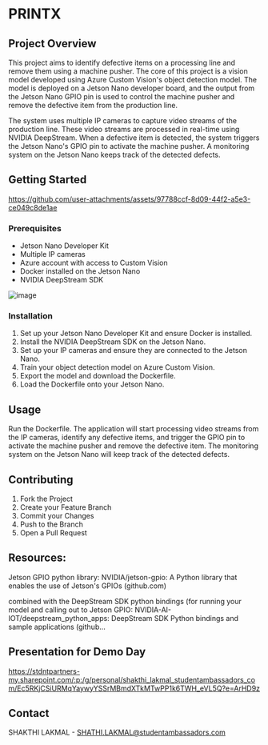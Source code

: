 # PRINTX

## Project Overview

This project aims to identify defective items on a processing line and remove them using a machine pusher. The core of this project is a vision model developed using Azure Custom Vision's object detection model. The model is deployed on a Jetson Nano developer board, and the output from the Jetson Nano GPIO pin is used to control the machine pusher and remove the defective item from the production line.

The system uses multiple IP cameras to capture video streams of the production line. These video streams are processed in real-time using NVIDIA DeepStream. When a defective item is detected, the system triggers the Jetson Nano's GPIO pin to activate the machine pusher. A monitoring system on the Jetson Nano keeps track of the detected defects.

## Getting Started


https://github.com/user-attachments/assets/97788ccf-8d09-44f2-a5e3-ce049c8de1ae






### Prerequisites

- Jetson Nano Developer Kit
- Multiple IP cameras
- Azure account with access to Custom Vision
- Docker installed on the Jetson Nano
- NVIDIA DeepStream SDK


![image](https://github.com/user-attachments/assets/a210b583-454e-4ef5-9ea5-7498455721bb)



### Installation

1. Set up your Jetson Nano Developer Kit and ensure Docker is installed.
2. Install the NVIDIA DeepStream SDK on the Jetson Nano.
3. Set up your IP cameras and ensure they are connected to the Jetson Nano.
4. Train your object detection model on Azure Custom Vision.
5. Export the model and download the Dockerfile.
6. Load the Dockerfile onto your Jetson Nano.

## Usage

Run the Dockerfile. The application will start processing video streams from the IP cameras, identify any defective items, and trigger the GPIO pin to activate the machine pusher and remove the defective item. The monitoring system on the Jetson Nano will keep track of the detected defects.

## Contributing

1. Fork the Project
2. Create your Feature Branch 
3. Commit your Changes 
4. Push to the Branch 
5. Open a Pull Request

## Resources:
Jetson GPIO python library: NVIDIA/jetson-gpio: A Python library that enables the use of Jetson's GPIOs (github.com)

combined with the DeepStream SDK python bindings (for running your model and calling out to Jetson GPIO: NVIDIA-AI-IOT/deepstream_python_apps: DeepStream SDK Python bindings and sample applications (github...

## Presentation for Demo Day
https://stdntpartners-my.sharepoint.com/:p:/g/personal/shakthi_lakmal_studentambassadors_com/Ec5RKjCSiURMqYaywyYSSrMBmdXTkMTwPP1k6TWH_eVL5Q?e=ArHD9z

## Contact

SHAKTHI LAKMAL - SHATHI.LAKMAL@studentambassadors.com
